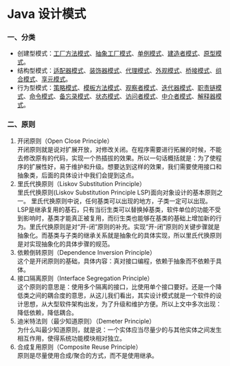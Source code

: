 # Java 设计模式

### 一、分类
- 创建型模式：[工厂方法模式](java/com/yangchd/design/factory/factory/normalfactory)、[抽象工厂模式](java/com/yangchd/design/factory/factory/abstractfactory)、[单例模式](java/com/yangchd/design/singleton)、[建造者模式](java/com/yangchd/design/builder)、[原型模式](java/com/yangchd/design/prototype)。
- 结构型模式：[适配器模式](java/com/yangchd/design/adapter)、[装饰器模式](java/com/yangchd/design/decorator)、[代理模式](java/com/yangchd/design/proxy)、[外观模式](java/com/yangchd/design/facade)、[桥接模式](java/com/yangchd/design/bridge)、[组合模式](java/com/yangchd/design/composite)、[享元模式](java/com/yangchd/design/flyweight)。
- 行为型模式：[策略模式](java/com/yangchd/design/strategy)、[模板方法模式](java/com/yangchd/design/template)、[观察者模式](java/com/yangchd/design/observer)、[迭代器模式](java/com/yangchd/design/iterator)、[职责链模式](java/com/yangchd/design/responsibility)、[命令模式](java/com/yangchd/design/command)、[备忘录模式](java/com/yangchd/design/memento)、[状态模式](java/com/yangchd/design/state)、[访问者模式](java/com/yangchd/design/visitor)、[中介者模式](java/com/yangchd/design/mediator)、[解释器模式](java/com/yangchd/design/interpreter)。

### 二、原则
1. 开闭原则（Open Close Principle）  
开闭原则就是说对扩展开放，对修改关闭。在程序需要进行拓展的时候，不能去修改原有的代码，实现一个热插拔的效果。所以一句话概括就是：为了使程序的扩展性好，易于维护和升级。想要达到这样的效果，我们需要使用接口和抽象类，后面的具体设计中我们会提到这点。
1. 里氏代换原则（Liskov Substitution Principle）  
里氏代换原则(Liskov Substitution Principle LSP)面向对象设计的基本原则之一。 里氏代换原则中说，任何基类可以出现的地方，子类一定可以出现。 LSP是继承复用的基石，只有当衍生类可以替换掉基类，软件单位的功能不受到影响时，基类才能真正被复用，而衍生类也能够在基类的基础上增加新的行为。里氏代换原则是对“开-闭”原则的补充。实现“开-闭”原则的关键步骤就是抽象化。而基类与子类的继承关系就是抽象化的具体实现，所以里氏代换原则是对实现抽象化的具体步骤的规范。
1. 依赖倒转原则（Dependence Inversion Principle）  
这个是开闭原则的基础，具体内容：真对接口编程，依赖于抽象而不依赖于具体。
1. 接口隔离原则（Interface Segregation Principle）  
这个原则的意思是：使用多个隔离的接口，比使用单个接口要好。还是一个降低类之间的耦合度的意思，从这儿我们看出，其实设计模式就是一个软件的设计思想，从大型软件架构出发，为了升级和维护方便。所以上文中多次出现：降低依赖，降低耦合。
1. 迪米特法则（最少知道原则）（Demeter Principle）  
为什么叫最少知道原则，就是说：一个实体应当尽量少的与其他实体之间发生相互作用，使得系统功能模块相对独立。
1. 合成复用原则（Composite Reuse Principle）  
原则是尽量使用合成/聚合的方式，而不是使用继承。